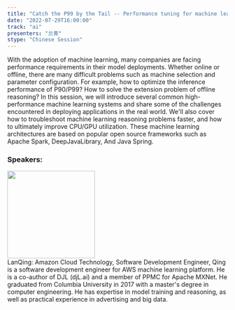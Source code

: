 ```yaml
---
title: "Catch the P99 by the Tail -- Performance tuning for machine learning reasoning"
date: "2022-07-29T16:00:00"
track: "ai"
presenters: "兰青"
stype: "Chinese Session"
---
```

With the adoption of machine learning, many companies are facing performance requirements in their model deployments. Whether online or offline, there are many difficult problems such as machine selection and parameter configuration. For example, how to optimize the inference performance of P90/P99? How to solve the extension problem of offline reasoning? In this session, we will introduce several common high-performance machine learning systems and share some of the challenges encountered in deploying applications in the real world. We'll also cover how to troubleshoot machine learning reasoning problems faster, and how to ultimately improve CPU/GPU utilization. These machine learning architectures are based on popular open source frameworks such as Apache Spark, DeepJavaLibrary, And Java Spring.
 ### Speakers: 
 <img src="images/speaker/1027.png" width="200" /><br>LanQing: Amazon Cloud Technology, Software Development Engineer, Qing is a software development engineer for AWS machine learning platform. He is a co-author of DJL (djL.ai) and a member of PPMC for Apache MXNet. He graduated from Columbia University in 2017 with a master's degree in computer engineering. He has expertise in model training and reasoning, as well as practical experience in advertising and big data.

 